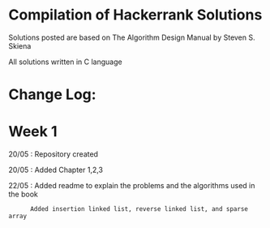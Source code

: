 # Compilation of Hackerrank Solutions

Solutions posted are based on The Algorithm Design Manual by Steven S. Skiena

All solutions written in C language


# Change Log:
# Week 1

20/05 :   Repository created

20/05 :   Added Chapter 1,2,3

22/05 :   Added readme to explain the problems and the algorithms used in the book

          Added insertion linked list, reverse linked list, and sparse array 
